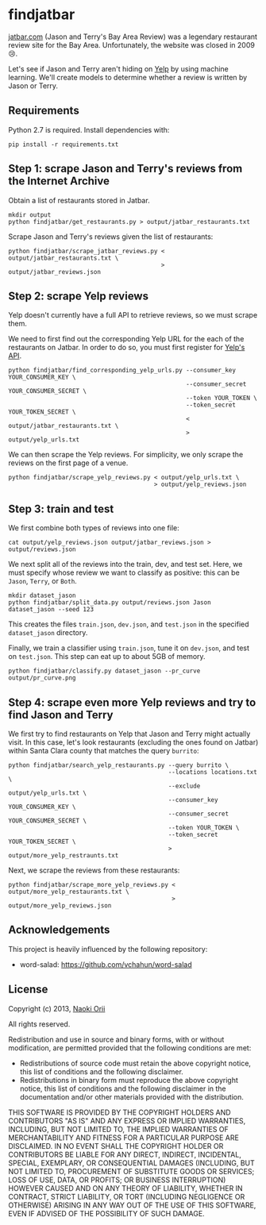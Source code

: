 # findjatbar

[jatbar.com](http://www.jatbar.com/) (Jason and Terry's Bay Area Review)
was a legendary restaurant review site for the Bay Area.
Unfortunately, the website was closed in 2009 :cry:.

Let's see if Jason and Terry aren't hiding on [Yelp](http://www.yelp.com/)
by using machine learning.
We'll create models to determine whether a review is written by Jason or Terry.

## Requirements

Python 2.7 is required. Install dependencies with:

    pip install -r requirements.txt

## Step 1: scrape Jason and Terry's reviews from the Internet Archive

Obtain a list of restaurants stored in Jatbar.

    mkdir output
    python findjatbar/get_restaurants.py > output/jatbar_restaurants.txt

Scrape Jason and Terry's reviews given the list of restaurants:

    python findjatbar/scrape_jatbar_reviews.py < output/jatbar_restaurants.txt \
                                               > output/jatbar_reviews.json


## Step 2: scrape Yelp reviews

Yelp doesn't currently have a full API to retrieve reviews, so we must scrape them.

We need to first find out the corresponding Yelp URL for the each of the restaurants on Jatbar.
In order to do so, you must first register for
[Yelp's API](http://www.yelp.com/developers/getting_started).

    python findjatbar/find_corresponding_yelp_urls.py --consumer_key YOUR_CONSUMER_KEY \
                                                      --consumer_secret YOUR_CONSUMER_SECRET \
                                                      --token YOUR_TOKEN \
                                                      --token_secret YOUR_TOKEN_SECRET \
                                                      < output/jatbar_restaurants.txt \
                                                      > output/yelp_urls.txt

We can then scrape the Yelp reviews.
For simplicity, we only scrape the reviews on the first page of a venue.

    python findjatbar/scrape_yelp_reviews.py < output/yelp_urls.txt \
                                             > output/yelp_reviews.json

## Step 3: train and test

We first combine both types of reviews into one file:

    cat output/yelp_reviews.json output/jatbar_reviews.json > output/reviews.json

We next split all of the reviews into the train, dev, and test set.
Here, we must specify whose review we want to classify as positive:
this can be `Jason`, `Terry`, or `Both`.

    mkdir dataset_jason
    python findjatbar/split_data.py output/reviews.json Jason dataset_jason --seed 123

This creates the files `train.json`, `dev.json`, and `test.json`
in the specified `dataset_jason` directory.

Finally, we train a classifier using `train.json`, tune it on `dev.json`,
and test on `test.json`.
This step can eat up to about 5GB of memory.

    python findjatbar/classify.py dataset_jason --pr_curve output/pr_curve.png

## Step 4: scrape even more Yelp reviews and try to find Jason and Terry

We first try to find restaurants on Yelp that Jason and Terry might actually visit.
In this case, let's look restaurants (excluding the ones found on Jatbar)
within Santa Clara county that matches the query `burrito`:

    python findjatbar/search_yelp_restaurants.py --query burrito \
                                                 --locations locations.txt \
                                                 --exclude output/yelp_urls.txt \
                                                 --consumer_key YOUR_CONSUMER_KEY \
                                                 --consumer_secret YOUR_CONSUMER_SECRET \
                                                 --token YOUR_TOKEN \
                                                 --token_secret YOUR_TOKEN_SECRET \
                                                 > output/more_yelp_restraunts.txt

Next, we scrape the reviews from these restaurants:

    python findjatbar/scrape_more_yelp_reviews.py < output/more_yelp_restaurants.txt \
                                                  > output/more_yelp_reviews.json

## Acknowledgements

This project is heavily influenced by the following repository:

* word-salad: https://github.com/vchahun/word-salad

## License

Copyright (c) 2013, [Naoki Orii](http://www.cs.cmu.edu/~norii/)

All rights reserved.

Redistribution and use in source and binary forms, with or without modification, are permitted provided that the following conditions are met:

- Redistributions of source code must retain the above copyright notice, this list of conditions and the following disclaimer.
- Redistributions in binary form must reproduce the above copyright notice, this list of conditions and the following disclaimer in the documentation and/or other materials provided with the distribution.

THIS SOFTWARE IS PROVIDED BY THE COPYRIGHT HOLDERS AND CONTRIBUTORS "AS IS" AND ANY EXPRESS OR IMPLIED WARRANTIES, INCLUDING, BUT NOT LIMITED TO, THE IMPLIED WARRANTIES OF MERCHANTABILITY AND FITNESS FOR A PARTICULAR PURPOSE ARE DISCLAIMED. IN NO EVENT SHALL THE COPYRIGHT HOLDER OR CONTRIBUTORS BE LIABLE FOR ANY DIRECT, INDIRECT, INCIDENTAL, SPECIAL, EXEMPLARY, OR CONSEQUENTIAL DAMAGES (INCLUDING, BUT NOT LIMITED TO, PROCUREMENT OF SUBSTITUTE GOODS OR SERVICES; LOSS OF USE, DATA, OR PROFITS; OR BUSINESS INTERRUPTION) HOWEVER CAUSED AND ON ANY THEORY OF LIABILITY, WHETHER IN CONTRACT, STRICT LIABILITY, OR TORT (INCLUDING NEGLIGENCE OR OTHERWISE) ARISING IN ANY WAY OUT OF THE USE OF THIS SOFTWARE, EVEN IF ADVISED OF THE POSSIBILITY OF SUCH DAMAGE.
